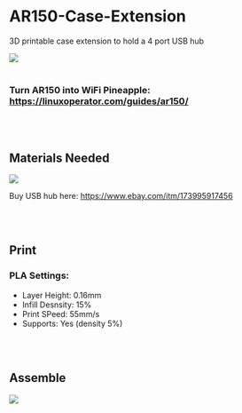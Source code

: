 # AR150-Case-Extension
3D printable case extension to hold a 4 port USB hub

![](https://linuxoperator.com/images/ar150_optimized.webp)
<br/><br/>
### Turn AR150 into WiFi Pineapple: https://linuxoperator.com/guides/ar150/

<br/><br/>
## Materials Needed
![](https://linuxoperator.com/images/hub_sidebyside_optimized.webp)

Buy USB hub here: https://www.ebay.com/itm/173995917456

<br/><br/>
## Print
### PLA Settings:
* Layer Height: 0.16mm
* Infill Desnsity: 15%
* Print SPeed: 55mm/s
* Supports: Yes (density 5%)

<br/><br/>
## Assemble
![](https://linuxoperator.com/images/hub_soldering_optimized.webp)
